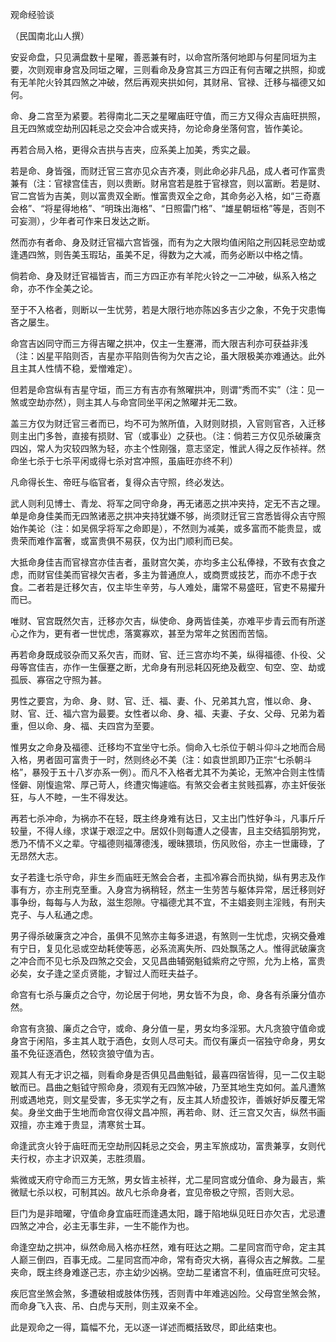观命经验谈

（民国南北山人撰）

安妥命盘，只见满盘数十星曜，善恶兼有时，以命宫所落何地即与何星同垣为主要，次则观审身宫及同垣之曜，三则看命及身宫其三方四正有何吉曜之拱照，抑或有无羊陀火铃其四煞之冲破，然后再观夹拱如何，其财帛、官禄、迁移与福德又如何。

命、身二宫至为紧要。若得南北二天之星曜庙旺守值，而三方又得众吉庙旺拱照，且无四煞或空劫刑囚耗忌之交会冲合或夹持，勿论命身坐落何宫，皆作美论。

再若合局入格，更得众吉拱与吉夹，应系美上加美，秀实之最。

若是命、身皆强，而财迁官三宫亦见众吉齐凑，则此命必非凡品，成人者可作富贵兼有（注：官禄宫佳吉，则以贵断。财帛宫若是胜于官禄宫，则以富断。若是财、官二宫皆为吉美，则以富贵双全断。惟富贵双全之命，其命务必入格，如“三奇嘉会格”、“将星得地格”、“明珠出海格”、“日照雷门格”、“雄星朝垣格”等是，否则不可妄测），少年者可作来日发达之断。

然而亦有者命、身及财迁官福六宫皆强，而有为之大限均值闲陷之刑囚耗忌空劫或逢遇四煞，则告美玉瑕玷，虽美不足，得数为之大减，而务必断以中格之情。

倘若命、身及财迁官福皆吉，而三方四正亦有羊陀火铃之一二冲破，纵系入格之命，亦不作全美之论。

至于不入格者，则断以一生忧劳，若是大限行地亦陈凶多吉少之象，不免于灾患悔吝之屡生。

命宫吉凶同守而三方得吉曜之拱冲，仅主一生蹇滞，而大限吉利亦可获益非浅（注：凶星平陷则否，吉星亦平陷则告徇为欠吉之论，虽大限极美亦难通达。此外且主其人性情不稳，爱憎难定）。

但若是命宫纵有吉星守垣，而三方有吉亦有煞曜拱冲，则谓“秀而不实”（注：见一煞或空劫亦然），则主其人与命宫同坐平闲之煞曜并无二致。

盖三方仅为财迁官三者而已，均不可为煞所值，入财则财损，入官则官吝，入迁移则主出门多咎，直接有损财、官（或事业）之获也。（注：倘若三方仅见杀破廉贪四凶，常人为灾较四煞为轻，亦主个性刚强，意志坚定，惟武人得之反作祯祥。然命坐七杀于七杀平闲或得七杀对宫冲照，虽庙旺亦终不利）

凡命得长生、帝旺与临官者，复得众吉守照，终必发达。

武人则利见博士、青龙、将军之同守命身，再无诸恶之拱冲夹持，定无不吉之理。单是命身佳美而无四煞诸恶之拱冲夹持犹嫌不够，尚须财迁官三宫悉皆得众吉守照始作美论（注：如吴佩孚将军之命即是），不然则为减美，或多富而不能贵显，或贵荣而难作富奢，或富贵俱不易获，仅为出门顺利而已矣。

大抵命身佳吉而官禄宫亦佳吉者，虽财宫欠美，亦均多主公私俸禄，不致有衣食之虑，而财官佳美而官禄欠吉者，多主为普通庶人，或商贾或技艺，而亦不虑于衣食。二者若是迁移欠吉，仅主毕生辛劳，与人难处，庸常不易盛旺，官吏不易擢升而已。

唯财、官宫既然欠吉，迁移亦欠吉，纵使命、身两皆佳美，亦难平步青云而有所遂心之作为，更有者一世忧虑，落寞寡欢，甚至为常年之贫困而苦恼。

再若命身既成驳杂而又系欠吉，而财、官、迁三宫亦均不美，纵得福德、仆役、父母等宫佳吉，亦作一生偃蹇之断，尤命身有刑忌耗囚死绝及截空、旬空、空、劫或孤辰、寡宿之守照为甚。

男性之要宫，为命、身、财、官、迁、福、妻、仆、兄弟其九宫，惟以命、身、财、官、迁、福六宫为最要。女性者以命、身、福、夫妻、子女、父母、兄弟为着重，但以命、身、福、夫四宫为至要。

惟男女之命身及福德、迁移均不宜坐守七杀。倘命入七杀位于朝斗仰斗之地而合局入格，男者固可富贵于一时，然则终必不美（注：如袁世凯即乃正宗“七杀朝斗格”，暴殁于五十八岁亦系一例）。而凡不入格者尤其不为美论，无煞冲合则主性情怪僻、刚愎逾常、厚己苛人，终遭灾悔遽临。有煞交会者主贫贱孤寡，亦主奸佞张狂，与人不睦，一生不得发达。

再若七杀冲命，为祸亦不在轻，既主终身难有达日，又主出门性好争斗，凡事斤斤较量，不得人缘，求谋于艰涩之中。居奴仆则每遭人之侵害，且主交结狐朋狗党，悉乃不情不义之辈。守福德则福薄德浅，暧昧猥琐，伤风败俗，亦主一世庸碌，了无昂然大志。

女子若逢七杀守命，非生乡而庙旺无煞会合者，主孤冷寡合而执拗，纵有男志及作事有方，亦主刑克至重。入身宫为祸稍轻，然主一生劳苦与躯体异常，居迁移则好事争纷，每每与人为敌，滋生怨隙。守福德尤其不宜，不主娼妾则主淫贱，有刑夫克子、与人私通之虑。

男子得杀破廉贪之冲合，虽俱不见煞亦主每多进退，有煞则一生忧虑，灾祸交叠难有宁日，复见化忌或空劫耗使等恶，必系流离失所、四处飘荡之人。惟得武破廉贪之冲合而不见七杀及四煞之交会，又见昌曲辅弼魁钺紫府之守照，允为上格，富贵必矣，女子逢之坚贞贤能，才智过人而旺夫益子。

命宫有七杀与廉贞之合守，勿论居于何地，男女皆不为良，命、身各有杀廉分值亦然。

命宫有贪狼、廉贞之合守，或命、身分值一星，男女均多淫邪。大凡贪狼守值命或身宫于闲陷，多主其人耽于酒色，女则人尽可夫。而仅有廉贞一宿独守命身，男女虽不免征逐酒色，然较贪狼守值为吉。

观其人有无才识之福，则看命身是否俱见昌曲魁钺，最喜四宿皆得，见一二仅主聪敏而已。昌曲之魁钺守照命身，须观有无四煞冲破，乃至其地生克如何。盖凡遭煞刑或遇地克，则文星受害，多无实学之有，反主其人矫虚狡诈，善嫉好妒反覆无常矣。身坐文曲于生地而命宫仅得文昌冲照，再若命、财、迁三宫又欠吉，纵然书画双擅，亦主难于贵显，清寒贫士耳。

命逢武贪火铃于庙旺而无空劫刑囚耗忌之交会，男主军旅成功，富贵兼享，女则代夫行权，亦主才识双美，志胜须眉。

紫微或天府守命而三方无煞，男女皆主祯祥，尤二星同宫或分值命、身为最吉，紫微赋七杀以权，可制其凶。故凡七杀命身者，宜见帝极之守照，否则大忌。

巨门为是非暗曜，守值命身宜庙旺而逢遇太阳，躔于陷地纵见旺日亦欠吉，尤忌遭四煞之冲合，必主无事生非，一生不能作为也。

命逢空劫之拱冲，纵然命局入格亦枉然，难有旺达之期。二星同宫而守命，定主其人巅三倒四，百事无成。二星同宫而冲命，常有奇灾大祸，喜得众吉之解救。二星夹命，既主终身难遂己志，亦主幼少凶祸。空劫二星诸宫不利，值庙旺庶可灾轻。

疾厄宫坐煞会煞，多遭破相或肢体伤残，否则青中年难逃凶险。父母宫坐煞会煞，而命身飞入丧、吊、白虎与天刑，则主双亲不全。

此是观命之一得，篇幅不允，无以逐一详述而概括致尽，即此结束也。

